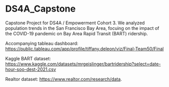 # DS4A_Capstone
Capstone Project for DS4A / Empowerment Cohort 3. We analyzed population trends in the San Francisco Bay Area, focuing on the impact of the COVID-19 pandemic on Bay Area Rapid Transit (BART) ridership. 

Accompanying tableau dashboard: 
https://public.tableau.com/app/profile/tiffany.deleon/viz/Final-Team50/Final


Kaggle BART dataset: 
https://www.kaggle.com/datasets/mrgeislinger/bartridership?select=date-hour-soo-dest-2021.csv

Realtor dataset: 
https://www.realtor.com/research/data.
